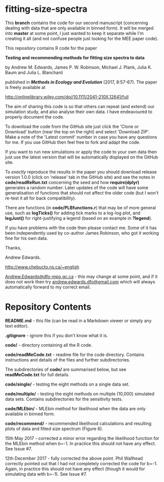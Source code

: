 # fitting-size-spectra

This **branch** contains the code for our second manuscript (concerning dealing with data that are only available in binned form). It will be merged into **master** at some point, I just wanted to keep it separate while I'm creating it all (and not confuse people just looking for the MEE paper code). 

This repository contains R code for the paper 

**Testing and recommending methods for fitting size spectra to data** 

by Andrew M. Edwards, James P. W. Robinson, Michael J. Plank, Julia K. Baum and Julia L. Blanchard

published in ***Methods in Ecology and Evolution*** (2017, 8:57-67). The paper is freely available at

<http://onlinelibrary.wiley.com/doi/10.1111/2041-210X.12641/full>

The aim of sharing this code is so that others can repeat (and extend) our simulation study, and also analyse their own data. I have endeavoured to properly document the code.

To download the code from the GitHub site just click the 'Clone or Download' button (near the top on the right) and select 'Download ZIP'. Make a note of the 'Latest commit' number in case you have any questions for me. If you use GitHub then feel free to fork and adapt the code.

If you want to run new simulations or apply the code to your own data then just use the latest version that will be automatically displayed on the GitHub site.

To *exactly* reproduce the results in the paper
you should download release version 1.0.0 (click on 'release' tab in the GitHub site) and see the notes in **code/readReRun.txt** concerning the seed and how **require(dplyr)** generates a random number. Later updates of the code will have some generalisation of functions that should not affect the older code (but I won't re-test it all for back compatibility). 

There are functions (in **code/PLBfunctions.r**) that may be of more general use, such as **logTicks()** for adding tick marks to a log-log plot, and **legJust()** for right-justifying a legend (based on an example in **?legend**). 

If you have problems with the code then please contact me. Some of it has been independently used by co-author James Robinson, who got it working fine for his own data.

Thanks,

Andrew Edwards. 

<http://www.chebucto.ns.ca/~english>

Andrew.Edwards@dfo-mpo.gc.ca - this may change at some point, and if it does not work then try andrew.edwards.dfo@gmail.com which will always automatically forward to my correct email.

# Repository Contents

**README.md** - this file (can be read in a Markdown viewer or simply any text editor).

**.gitignore** - ignore this if you don't know what it is.

**code/** - directory containing all the R code.

**code/readMeCode.txt** - readme file for the code directory. Contains instructions and details of the files and further subdirectories.

The subdirectories of **code/** are summarised below, but see **readMeCode.txt** for full details.

**code/single/** - testing the eight methods on a single data set.

**code/multiple/** - testing the eight methods on multiple (10,000) simulated data sets. Contains subdirectories for the sensitivity tests.

**code/MLEbin/** - MLEbin method for likelihood when the data are only available in binned form.

**code/recommend/** - recommended likelihood calculations and resulting plots of data and fitted size spectrum (Figure 6).

15th May 2017 - corrected a minor error regarding the likelihood function for the MLEbin method when b=-1. In practice this should not have any effect. See Issue #7.

12th December 2017 - fully corrected the above point. Phil Wallhead correctly pointed out that I had not completely corrected the code for b=-1. Again, in practice this should not have any effect (though it would for simulating data with b=-1). See Issue #7.
 